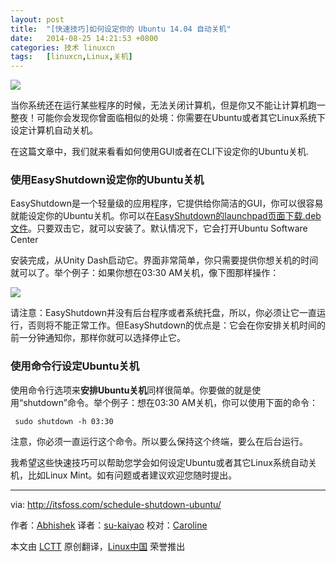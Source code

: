 ```yaml
---
layout: post
title:	"[快速技巧]如何设定你的 Ubuntu 14.04 自动关机"
date:	2014-08-25 14:21:53 +0800 
categories:	技术 linuxcn 
tags:	[linuxcn,Linux,关机]
---
```



[![](https://camo.githubusercontent.com/60c86509924b3822714b19fb1b8f40ed2fd57170/687474703a2f2f697473666f73732e697473666f73732e6e6574646e612d63646e2e636f6d2f77702d636f6e74656e742f75706c6f6164732f323031342f30382f5363686564756c655f53687574646f776e5f5562756e74752e6a706567)](https://camo.githubusercontent.com/60c86509924b3822714b19fb1b8f40ed2fd57170/687474703a2f2f697473666f73732e697473666f73732e6e6574646e612d63646e2e636f6d2f77702d636f6e74656e742f75706c6f6164732f323031342f30382f5363686564756c655f53687574646f776e5f5562756e74752e6a706567)


当你系统还在运行某些程序的时候，无法关闭计算机，但是你又不能让计算机跑一整夜！可能你会发现你曾面临相似的处境：你需要在Ubuntu或者其它Linux系统下设定计算机自动关机。


在这篇文章中，我们就来看看如何使用GUI或者在CLI下设定你的Ubuntu关机.


### 使用EasyShutdown设定你的Ubuntu关机


EasyShutdown是一个轻量级的应用程序，它提供给你简洁的GUI，你可以很容易就能设定你的Ubuntu关机。你可以在[EasyShutdown的launchpad页面下载.deb文件](https://launchpad.net/easyshutdown)。只要双击它，就可以安装了。默认情况下，它会打开Ubuntu Software Center


安装完成，从Unity Dash启动它。界面非常简单，你只需要提供你想关机的时间就可以了。举个例子：如果你想在03:30 AM关机，像下图那样操作：


[![](https://camo.githubusercontent.com/4d587732babf4e4cd09a8243f9011e9f013cd87c/687474703a2f2f697473666f73732e697473666f73732e6e6574646e612d63646e2e636f6d2f77702d636f6e74656e742f75706c6f6164732f323031342f30382f5363686564756c655f536875646f776e5f5562756e74752e6a706567)](https://camo.githubusercontent.com/4d587732babf4e4cd09a8243f9011e9f013cd87c/687474703a2f2f697473666f73732e697473666f73732e6e6574646e612d63646e2e636f6d2f77702d636f6e74656e742f75706c6f6164732f323031342f30382f5363686564756c655f536875646f776e5f5562756e74752e6a706567)


请注意：EasyShutdown并没有后台程序或者系统托盘，所以，你必须让它一直运行，否则将不能正常工作。但EasyShutdown的优点是：它会在你安排关机时间的前一分钟通知你，那样你就可以选择停止它。


### 使用命令行设定Ubuntu关机


使用命令行选项来**安排Ubuntu关机**同样很简单。你要做的就是使用“shutdown”命令。举个例子：想在03:30 AM关机，你可以使用下面的命令：



```
 sudo shutdown -h 03:30

```

注意，你必须一直运行这个命令。所以要么保持这个终端，要么在后台运行。


我希望这些快速技巧可以帮助您学会如何设定Ubuntu或者其它Linux系统自动关机，比如Linux Mint。如有问题或者建议欢迎您随时提出。




---


via: <http://itsfoss.com/schedule-shutdown-ubuntu/>


作者：[Abhishek](http://itsfoss.com/author/Abhishek/) 译者：[su-kaiyao](https://github.com/su-kaiyao) 校对：[Caroline](https://github.com/carolinewuyan)


本文由 [LCTT](https://github.com/LCTT/TranslateProject) 原创翻译，[Linux中国](http://linux.cn/) 荣誉推出
